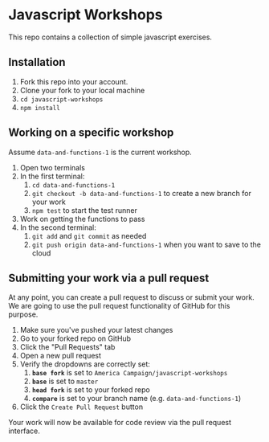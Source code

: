 # Javascript Workshops #

This repo contains a collection of simple javascript exercises.

## Installation ##

1. Fork this repo into your account.
1. Clone your fork to your local machine
1. `cd javascript-workshops`
1. `npm install`

## Working on a specific workshop ##

Assume `data-and-functions-1` is the current workshop.

1. Open two terminals
1. In the first terminal: 
    1. `cd data-and-functions-1`
    1. `git checkout -b data-and-functions-1` to create a new branch for your work
    1. `npm test` to start the test runner
1. Work on getting the functions to pass
1. In the second terminal:
    1. `git add` and `git commit` as needed
    1. `git push origin data-and-functions-1` when you want to save to the cloud


## Submitting your work via a pull request ##

At any point, you can create a pull request to discuss or submit your work. 
We are going to use the pull request functionality of GitHub for this purpose.

1. Make sure you've pushed your latest changes
1. Go to your forked repo on GitHub
1. Click the "Pull Requests" tab
1. Open a new pull request
1. Verify the dropdowns are correctly set:
    1. **`base fork`** is set to `America Campaign/javascript-workshops`
    1. **`base`** is set to `master`
    1. **`head fork`** is set to your forked repo
    1. **`compare`** is set to your branch name (e.g. `data-and-functions-1`)
1. Click the `Create Pull Request` button

Your work will now be available for code review via the pull request interface.